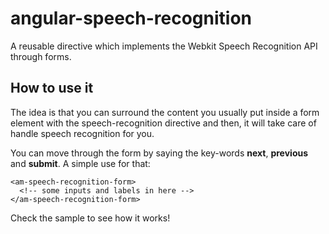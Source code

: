 # angular-speech-recognition
A reusable directive which implements the Webkit Speech Recognition API through forms.

## How to use it

The idea is that you can surround the content you usually put inside a form element with the speech-recognition directive and then, it will take care of handle speech recognition for you.

You can move through the form by saying the key-words **next**, **previous** and **submit**.
A simple use for that:

```
<am-speech-recognition-form>
  <!-- some inputs and labels in here -->
</am-speech-recognition-form>
```

Check the sample to see how it works!
